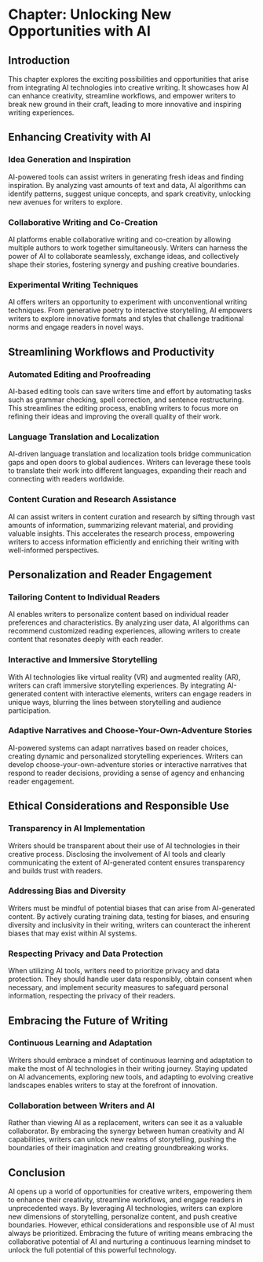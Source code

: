 **Chapter: Unlocking New Opportunities with AI**
================================================

Introduction
------------

This chapter explores the exciting possibilities and opportunities that arise from integrating AI technologies into creative writing. It showcases how AI can enhance creativity, streamline workflows, and empower writers to break new ground in their craft, leading to more innovative and inspiring writing experiences.

Enhancing Creativity with AI
----------------------------

### Idea Generation and Inspiration

AI-powered tools can assist writers in generating fresh ideas and finding inspiration. By analyzing vast amounts of text and data, AI algorithms can identify patterns, suggest unique concepts, and spark creativity, unlocking new avenues for writers to explore.

### Collaborative Writing and Co-Creation

AI platforms enable collaborative writing and co-creation by allowing multiple authors to work together simultaneously. Writers can harness the power of AI to collaborate seamlessly, exchange ideas, and collectively shape their stories, fostering synergy and pushing creative boundaries.

### Experimental Writing Techniques

AI offers writers an opportunity to experiment with unconventional writing techniques. From generative poetry to interactive storytelling, AI empowers writers to explore innovative formats and styles that challenge traditional norms and engage readers in novel ways.

Streamlining Workflows and Productivity
---------------------------------------

### Automated Editing and Proofreading

AI-based editing tools can save writers time and effort by automating tasks such as grammar checking, spell correction, and sentence restructuring. This streamlines the editing process, enabling writers to focus more on refining their ideas and improving the overall quality of their work.

### Language Translation and Localization

AI-driven language translation and localization tools bridge communication gaps and open doors to global audiences. Writers can leverage these tools to translate their work into different languages, expanding their reach and connecting with readers worldwide.

### Content Curation and Research Assistance

AI can assist writers in content curation and research by sifting through vast amounts of information, summarizing relevant material, and providing valuable insights. This accelerates the research process, empowering writers to access information efficiently and enriching their writing with well-informed perspectives.

Personalization and Reader Engagement
-------------------------------------

### Tailoring Content to Individual Readers

AI enables writers to personalize content based on individual reader preferences and characteristics. By analyzing user data, AI algorithms can recommend customized reading experiences, allowing writers to create content that resonates deeply with each reader.

### Interactive and Immersive Storytelling

With AI technologies like virtual reality (VR) and augmented reality (AR), writers can craft immersive storytelling experiences. By integrating AI-generated content with interactive elements, writers can engage readers in unique ways, blurring the lines between storytelling and audience participation.

### Adaptive Narratives and Choose-Your-Own-Adventure Stories

AI-powered systems can adapt narratives based on reader choices, creating dynamic and personalized storytelling experiences. Writers can develop choose-your-own-adventure stories or interactive narratives that respond to reader decisions, providing a sense of agency and enhancing reader engagement.

Ethical Considerations and Responsible Use
------------------------------------------

### Transparency in AI Implementation

Writers should be transparent about their use of AI technologies in their creative process. Disclosing the involvement of AI tools and clearly communicating the extent of AI-generated content ensures transparency and builds trust with readers.

### Addressing Bias and Diversity

Writers must be mindful of potential biases that can arise from AI-generated content. By actively curating training data, testing for biases, and ensuring diversity and inclusivity in their writing, writers can counteract the inherent biases that may exist within AI systems.

### Respecting Privacy and Data Protection

When utilizing AI tools, writers need to prioritize privacy and data protection. They should handle user data responsibly, obtain consent when necessary, and implement security measures to safeguard personal information, respecting the privacy of their readers.

Embracing the Future of Writing
-------------------------------

### Continuous Learning and Adaptation

Writers should embrace a mindset of continuous learning and adaptation to make the most of AI technologies in their writing journey. Staying updated on AI advancements, exploring new tools, and adapting to evolving creative landscapes enables writers to stay at the forefront of innovation.

### Collaboration between Writers and AI

Rather than viewing AI as a replacement, writers can see it as a valuable collaborator. By embracing the synergy between human creativity and AI capabilities, writers can unlock new realms of storytelling, pushing the boundaries of their imagination and creating groundbreaking works.

Conclusion
----------

AI opens up a world of opportunities for creative writers, empowering them to enhance their creativity, streamline workflows, and engage readers in unprecedented ways. By leveraging AI technologies, writers can explore new dimensions of storytelling, personalize content, and push creative boundaries. However, ethical considerations and responsible use of AI must always be prioritized. Embracing the future of writing means embracing the collaborative potential of AI and nurturing a continuous learning mindset to unlock the full potential of this powerful technology.
